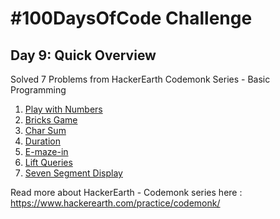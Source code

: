 # #100DaysOfCode Challenge
## Day 9: Quick Overview
Solved 7 Problems from HackerEarth Codemonk Series - Basic Programming<br>
1. [Play with Numbers](https://github.com/sandeep-krishna/100DaysOfCode/blob/master/Day%2009/PlayWithNumbers.py)
2. [Bricks Game](https://github.com/sandeep-krishna/100DaysOfCode/blob/master/Day%2009/BricksGame.py)
3. [Char Sum](https://github.com/sandeep-krishna/100DaysOfCode/blob/master/Day%2009/CharSum.py)
4. [Duration](https://github.com/sandeep-krishna/100DaysOfCode/blob/master/Day%2009/Duration.py)
5. [E-maze-in](https://github.com/sandeep-krishna/100DaysOfCode/blob/master/Day%2009/EMazeIn.py)
6. [Lift Queries](https://github.com/sandeep-krishna/100DaysOfCode/blob/master/Day%2009/LiftQueries.py)
7. [Seven Segment Display](https://github.com/sandeep-krishna/100DaysOfCode/blob/master/Day%2009/SevenSegmentDisplay.py)

Read more about HackerEarth - Codemonk series here : https://www.hackerearth.com/practice/codemonk/


